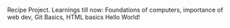 Recipe Project.
Learnings till now: Foundations of computers, importance of web dev, Git Basics, HTML basics
Hello World!
